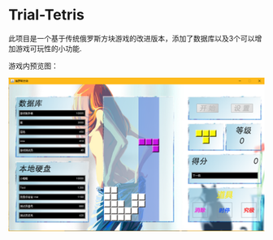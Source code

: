 # Trial-Tetris

此项目是一个基于传统俄罗斯方块游戏的改进版本，添加了数据库以及3个可以增加游戏可玩性的小功能.

游戏内预览图：

![image](https://github.com/SSIceet/Trial-Tetris/blob/master/Preview.png)
